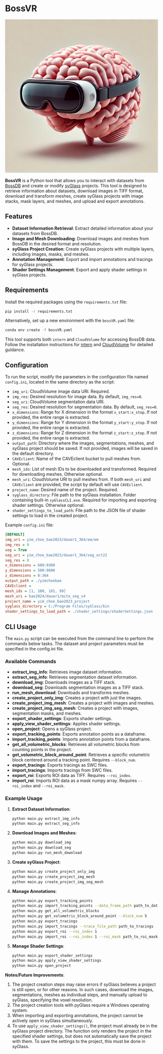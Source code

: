 # BossVR
![Logo](bossVR.jfif)

**BossVR** is a Python tool that allows you to interact with datasets from [BossDB](https://bossdb.org/projects) and create or modify [syGlass](https://www.syglass.io/) projects. This tool is designed to retrieve information about datasets, download images in TIFF format, download and transform meshes, create syGlass projects with image stacks, mask layers, and meshes, and upload and export annotations.

## Features

- **Dataset Information Retrieval**: Extract detailed information about your datasets from BossDB.
- **Image and Mesh Downloading**: Download images and meshes from BossDB in the desired format and resolution.
- **syGlass Project Creation**: Create syGlass projects with multiple layers, including images, masks, and meshes.
- **Annotation Management**: Export and import annotations and tracings for syGlass projects.
- **Shader Settings Management**: Export and apply shader settings in syGlass projects.

## Requirements

Install the required packages using the `requirements.txt` file:

```sh
pip install -r requirements.txt
```

Alternatively, set up a new environment with the `bossVR.yaml` file:

```sh
conda env create -f bossVR.yaml
```

This tool supports both `intern` and `CloudVolume` for accessing BossDB data. Follow the installation instructions for [intern](https://github.com/jhuapl-boss/intern) and [CloudVolume](https://github.com/seung-lab/cloud-volume?tab=readme-ov-file) for detailed guidance.

## Configuration

To run the script, modify the parameters in the configuration file named `config.ini`, located in the same directory as the script:

- `img_uri`: CloudVolume image data URI. Required.
- `img_res`: Desired resolution for image data. By default, `img_res=0`.
- `seg_uri`: CloudVolume segmentation data URI.
- `seg_res`: Desired resolution for segmentation data. By default, `seg_res=0`.
- `x_dimensions`: Range for X dimension in the format `x_start:x_stop`. If not provided, the entire range is extracted.
- `y_dimensions`: Range for Y dimension in the format `y_start:y_stop`. If not provided, the entire range is extracted.
- `z_dimensions`: Range for Z dimension in the format `z_start:z_stop`. If not provided, the entire range is extracted.
- `output_path`: Directory where the images, segmentations, meshes, and syGlass project should be saved. If not provided, images will be saved in the default directory.
- `CAVEclient`: Name of the CAVEclient bucket to pull meshes from. Optional.
- `mesh_ids`: List of mesh IDs to be downloaded and transformed. Required for downloading meshes. Otherwise optional.
- `mesh_uri`: CloudVolume URI to pull meshes from. If both `mesh_uri` and `CAVEclient` are provided, the script by default will use `CAVEclient`.
- `project_name`: Desired name of the project. Required.
- `syglass_directory`: File path to the syGlass installation. Folder containing built-in `syGlassCLI.exe`. Required for importing and exporting shader settings. Otherwise optional.
- `shader_settings_to_load_path`: File path to the JSON file of shader settings to load in the created project.

Example `config.ini` file:

```ini
[DEFAULT]
img_uri = yim_choe_bae2023/dauer1_364/em/em
img_res = 0 
seg = True 
seg_uri = yim_choe_bae2023/dauer1_364/seg_oct22
seg_res = 0  
x_dimensions = 600:9300
y_dimensions = 500:9600
z_dimensions = 0:364
output_path = ./yimchoebae
CAVEclient = 
mesh_ids = [1, 100, 101, 99]
mesh_uri = bae2024/dauer1/mito_seg_v4
project_name = yim_choe_bae2023_project
syglass_directory = C:/Program Files/syGlass/bin
shader_settings_to_load_path = ./shader_settings/shaderSettings.json
```

## CLI Usage

The `main.py` script can be executed from the command line to perform the commands below tasks. The dataset and project parameters must be specified in the config.ini file. 

### Available Commands

- **extract_img_info**: Retrieves image dataset information.
- **extract_seg_info**: Retrieves segmentation dataset information.
- **download_img**: Downloads images as a TIFF stack.
- **download_seg**: Downloads segmentation images as a TIFF stack.
- **run_mesh_download**: Downloads and transforms meshes.
- **create_project_only_img**: Creates a project with just the images.
- **create_project_img_mesh**: Creates a project with images and meshes.
- **create_project_img_seg_mesh**: Creates a project with images, segmentation masks, and meshes.
- **export_shader_settings**: Exports shader settings.
- **apply_view_shader_settings**: Applies shader settings.
- **open_project**: Opens a syGlass project.
- **export_tracking_points**: Exports annotation points as a dataframe.
- **import_tracking_points**: Imports annotation points from a dataframe.
- **get_all_volumetric_blocks**: Retrieves all volumetric blocks from counting points in the project.
- **get_volumetric_block_around_point**: Retrieves a specific volumetric block centered around a tracking point. Requires `--block_num`.
- **export_tracings**: Exports tracings as SWC files.
- **import_tracings**: Imports tracings from SWC files.
- **export_roi**: Exports ROI data as TIFF. Requires `--roi_index`.
- **import_roi**: Imports ROI data as a mask numpy array. Requires `--roi_index` and `--roi_mask`.

### Example Usage

1. **Extract Dataset Information**:
   ```sh
   python main.py extract_img_info
   python main.py extract_seg_info
   ```

2. **Download Images and Meshes**:
   ```sh
   python main.py download_img
   python main.py download_seg
   python main.py run_mesh_download
   ```

3. **Create syGlass Project**:
   ```sh
   python main.py create_project_only_img
   python main.py create_project_img_mesh
   python main.py create_project_img_seg_mesh
   ```

4. **Manage Annotations**:
   ```sh
   python main.py export_tracking_points
   python main.py import_tracking_points --data_frame_path path_to_dataframe
   python main.py get_all_volumetric_blocks
   python main.py get_volumetric_block_around_point --block_num 5
   python main.py export_tracings
   python main.py import_tracings --trace_file_path path_to_tracings
   python main.py export_roi --roi_index 1
   python main.py import_roi --roi_index 1 --roi_mask path_to_roi_mask
   ```

5. **Manage Shader Settings**:
   ```sh
   python main.py export_shader_settings
   python main.py apply_view_shader_settings
   python main.py open_project
   ```

**Notes/Future Improvements**: 
1. The project creation steps may raise errors if syGlass believes a project is still open, or for other  reasons. In such cases, download the images, segmentations, meshes as individual steps, and manually upload to syGlass, specifying the voxel resolution.
2. The project creation tools with pyGlass require a Windows operating system.
3. When importing and exporting annotations, the project cannot be actively open in syGlass simultaneously.
4. To use `apply_view_shader_settings()`, the project must already be in the syGlass project directory. The function only renders the project in the specified shader settings, but does not automatically save the project with them. To save the settings to the project, this must be done in syGlass.
